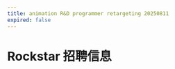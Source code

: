 ```yaml
---
title: animation R&D programmer retargeting 20250811
expired: false
---
```


# Rockstar 招聘信息

<JobPostingTable job-posting-json-path="rockstar/data/animation-R&D-programmer-retargeting-20250811.json" />